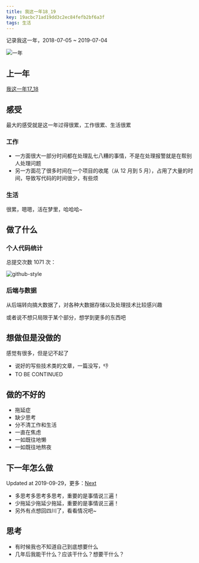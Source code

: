```yaml
---
title: 我这一年18_19
key: 19acbc71ad19dd3c2ec84fefb2bf6a3f
tags: 生活
---
```


记录我这一年，2018-07-05 ~ 2019-07-04

![一年](http://118.24.108.205:8086/pic/blog/one-year.png)

<!--more-->

## 上一年
[我这一年17_18]([https://hate13.com/2018/05/28/%E6%88%91%E8%BF%99%E4%B8%80%E5%B9%B417_18.html](https://hate13.com/2018/05/28/我这一年17_18.html))

## 感受
最大的感受就是这一年过得很累，工作很累、生活很累

### 工作
- 一方面很大一部分时间都在处理乱七八糟的事情，不是在处理报警就是在帮别人处理问题
- 另一方面花了很多时间在一个项目的收尾（从 12 月到 5 月），占用了大量的时间，导致写代码的时间很少，有些烦

### 生活
很累，嗯嗯，活在梦里，哈哈哈~

## 做了什么

### 个人代码统计
总提交次数 1071 次：

![github-style](http://118.24.108.205:8086/pic/blog/2018-code-github-style.png)

### 后端与数据
从后端转向搞大数据了，对各种大数据存储以及处理技术比较感兴趣

或者说不想只局限于某个部分，想学到更多的东西吧

## 想做但是没做的
感觉有很多，但是记不起了
- 说好的写些技术类的文章，一篇没写，👎
- TO BE CONTINUED

## 做的不好的
- 拖延症
- 缺少思考
- 分不清工作和生活
- 一直在焦虑
- 一如既往地懒
- 一如既往地熬夜

## 下一年怎么做

Updated at 2019-09-29，更多：[Next](https://hate13.com/2019/09/29/Next.html)

- 多思考多思考多思考，重要的是事情说三遍！
- 少拖延少拖延少拖延，重要的是事情说三遍！
- 另外有点想回四川了，看看情况吧~

## 思考
- 有时候我也不知道自己到底想要什么
- 几年后我能干什么？应该干什么？想要干什么？
